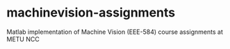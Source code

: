 # machinevision-assignments
Matlab implementation of Machine Vision (EEE-584) course assignments at METU NCC

